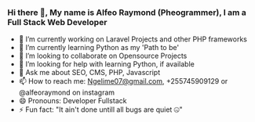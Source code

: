 ### Hi there 👋, My name is Alfeo Raymond (Pheogrammer), I am a Full Stack Web Developer


- 🔭 I’m currently working on Laravel Projects and other PHP frameworks
- 🌱 I’m currently learning Python as my 'Path to be'
- 👯 I’m looking to collaborate on Opensource Projects
- 🤔 I’m looking for help with learning Python, if available
- 💬 Ask me about SEO, CMS, PHP, Javascript 
- 📫 How to reach me: Ngelime07@gmail.com, +255745909129 or @alfeoraymond on instagram
- 😄 Pronouns: Developer Fullstack
- ⚡ Fun fact: "It ain't done untill all bugs are quiet 🤐"
